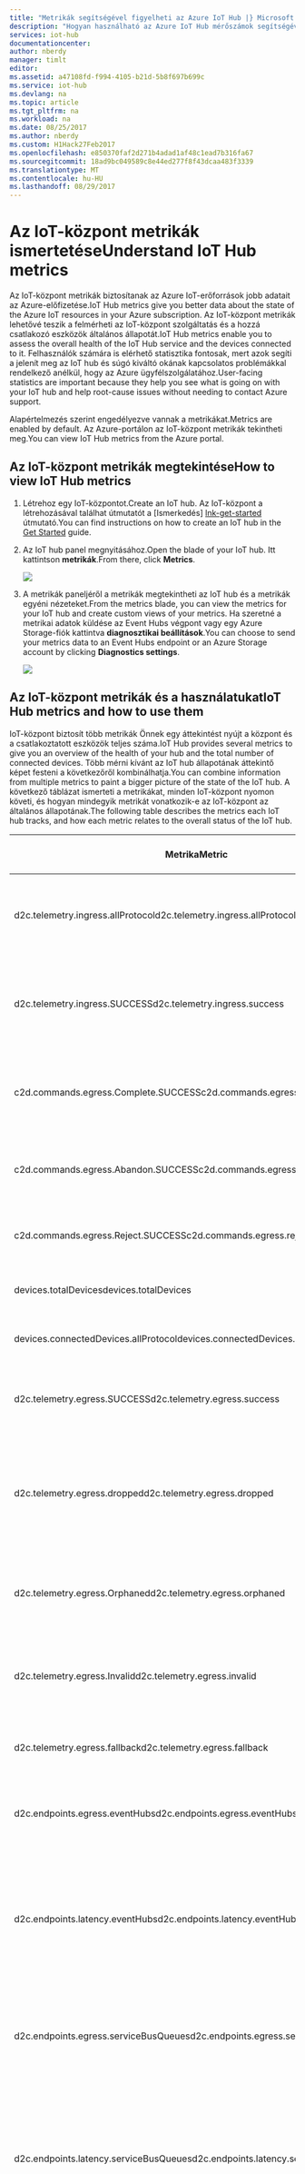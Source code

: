 ```yaml
---
title: "Metrikák segítségével figyelheti az Azure IoT Hub |} Microsoft Docs"
description: "Hogyan használható az Azure IoT Hub mérőszámok segítségével mérheti fel, és az IoT-központok általános állapotának figyelésére."
services: iot-hub
documentationcenter: 
author: nberdy
manager: timlt
editor: 
ms.assetid: a47108fd-f994-4105-b21d-5b8f697b699c
ms.service: iot-hub
ms.devlang: na
ms.topic: article
ms.tgt_pltfrm: na
ms.workload: na
ms.date: 08/25/2017
ms.author: nberdy
ms.custom: H1Hack27Feb2017
ms.openlocfilehash: e850370faf2d271b4adad1af48c1ead7b316fa67
ms.sourcegitcommit: 18ad9bc049589c8e44ed277f8f43dcaa483f3339
ms.translationtype: MT
ms.contentlocale: hu-HU
ms.lasthandoff: 08/29/2017
---
```

# <a name="understand-iot-hub-metrics"></a><span data-ttu-id="72f51-103">Az IoT-központ metrikák ismertetése</span><span class="sxs-lookup"><span data-stu-id="72f51-103">Understand IoT Hub metrics</span></span>
<span data-ttu-id="72f51-104">Az IoT-központ metrikák biztosítanak az Azure IoT-erőforrások jobb adatait az Azure-előfizetése.</span><span class="sxs-lookup"><span data-stu-id="72f51-104">IoT Hub metrics give you better data about the state of the Azure IoT resources in your Azure subscription.</span></span> <span data-ttu-id="72f51-105">Az IoT-központ metrikák lehetővé teszik a felmérheti az IoT-központ szolgáltatás és a hozzá csatlakozó eszközök általános állapotát.</span><span class="sxs-lookup"><span data-stu-id="72f51-105">IoT Hub metrics enable you to assess the overall health of the IoT Hub service and the devices connected to it.</span></span> <span data-ttu-id="72f51-106">Felhasználók számára is elérhető statisztika fontosak, mert azok segíti a jelenít meg az IoT hub és súgó kiváltó okának kapcsolatos problémákkal rendelkező anélkül, hogy az Azure ügyfélszolgálatához.</span><span class="sxs-lookup"><span data-stu-id="72f51-106">User-facing statistics are important because they help you see what is going on with your IoT hub and help root-cause issues without needing to contact Azure support.</span></span>

<span data-ttu-id="72f51-107">Alapértelmezés szerint engedélyezve vannak a metrikákat.</span><span class="sxs-lookup"><span data-stu-id="72f51-107">Metrics are enabled by default.</span></span> <span data-ttu-id="72f51-108">Az Azure-portálon az IoT-központ metrikák tekintheti meg.</span><span class="sxs-lookup"><span data-stu-id="72f51-108">You can view IoT Hub metrics from the Azure portal.</span></span>

## <a name="how-to-view-iot-hub-metrics"></a><span data-ttu-id="72f51-109">Az IoT-központ metrikák megtekintése</span><span class="sxs-lookup"><span data-stu-id="72f51-109">How to view IoT Hub metrics</span></span>
1. <span data-ttu-id="72f51-110">Létrehoz egy IoT-központot.</span><span class="sxs-lookup"><span data-stu-id="72f51-110">Create an IoT hub.</span></span> <span data-ttu-id="72f51-111">Az IoT-központ a létrehozásával találhat útmutatót a [Ismerkedés] [ lnk-get-started] útmutató.</span><span class="sxs-lookup"><span data-stu-id="72f51-111">You can find instructions on how to create an IoT hub in the [Get Started][lnk-get-started] guide.</span></span>
2. <span data-ttu-id="72f51-112">Az IoT hub panel megnyitásához.</span><span class="sxs-lookup"><span data-stu-id="72f51-112">Open the blade of your IoT hub.</span></span> <span data-ttu-id="72f51-113">Itt kattintson **metrikák**.</span><span class="sxs-lookup"><span data-stu-id="72f51-113">From there, click **Metrics**.</span></span>
   
    ![][1]
3. <span data-ttu-id="72f51-114">A metrikák paneljéről a metrikák megtekintheti az IoT hub és a metrikák egyéni nézeteket.</span><span class="sxs-lookup"><span data-stu-id="72f51-114">From the metrics blade, you can view the metrics for your IoT hub and create custom views of your metrics.</span></span> <span data-ttu-id="72f51-115">Ha szeretné a metrikai adatok küldése az Event Hubs végpont vagy egy Azure Storage-fiók kattintva **diagnosztikai beállítások**.</span><span class="sxs-lookup"><span data-stu-id="72f51-115">You can choose to send your metrics data to an Event Hubs endpoint or an Azure Storage account by clicking **Diagnostics settings**.</span></span>
   
    ![][2]

## <a name="iot-hub-metrics-and-how-to-use-them"></a><span data-ttu-id="72f51-116">Az IoT-központ metrikák és a használatukat</span><span class="sxs-lookup"><span data-stu-id="72f51-116">IoT Hub metrics and how to use them</span></span>
<span data-ttu-id="72f51-117">IoT-központ biztosít több metrikák Önnek egy áttekintést nyújt a központ és a csatlakoztatott eszközök teljes száma.</span><span class="sxs-lookup"><span data-stu-id="72f51-117">IoT Hub provides several metrics to give you an overview of the health of your hub and the total number of connected devices.</span></span> <span data-ttu-id="72f51-118">Több mérni kívánt az IoT hub állapotának áttekintő képet festeni a következőről kombinálhatja.</span><span class="sxs-lookup"><span data-stu-id="72f51-118">You can combine information from multiple metrics to paint a bigger picture of the state of the IoT hub.</span></span> <span data-ttu-id="72f51-119">A következő táblázat ismerteti a metrikákat, minden IoT-központ nyomon követi, és hogyan mindegyik metrikát vonatkozik-e az IoT-központ az általános állapotának.</span><span class="sxs-lookup"><span data-stu-id="72f51-119">The following table describes the metrics each IoT hub tracks, and how each metric relates to the overall status of the IoT hub.</span></span>

|<span data-ttu-id="72f51-120">Metrika</span><span class="sxs-lookup"><span data-stu-id="72f51-120">Metric</span></span>|<span data-ttu-id="72f51-121">Metrika megjelenített neve</span><span class="sxs-lookup"><span data-stu-id="72f51-121">Metric Display Name</span></span>|<span data-ttu-id="72f51-122">Unit (Egység)</span><span class="sxs-lookup"><span data-stu-id="72f51-122">Unit</span></span>|<span data-ttu-id="72f51-123">Aggregáció típusa</span><span class="sxs-lookup"><span data-stu-id="72f51-123">Aggregation Type</span></span>|<span data-ttu-id="72f51-124">Leírás</span><span class="sxs-lookup"><span data-stu-id="72f51-124">Description</span></span>|
|---|---|---|---|---|
|<span data-ttu-id="72f51-125">d2c.telemetry.ingress.allProtocol</span><span class="sxs-lookup"><span data-stu-id="72f51-125">d2c.telemetry.ingress.allProtocol</span></span>|<span data-ttu-id="72f51-126">Telemetria üzenet küldési kísérlet</span><span class="sxs-lookup"><span data-stu-id="72f51-126">Telemetry message send attempts</span></span>|<span data-ttu-id="72f51-127">Darabszám</span><span class="sxs-lookup"><span data-stu-id="72f51-127">Count</span></span>|<span data-ttu-id="72f51-128">Összes</span><span class="sxs-lookup"><span data-stu-id="72f51-128">Total</span></span>|<span data-ttu-id="72f51-129">Az IoT hub küldendő próbált eszköz-felhő telemetriai üzenetek száma</span><span class="sxs-lookup"><span data-stu-id="72f51-129">Number of device-to-cloud telemetry messages attempted to be sent to your IoT hub</span></span>|
|<span data-ttu-id="72f51-130">d2c.telemetry.ingress.SUCCESS</span><span class="sxs-lookup"><span data-stu-id="72f51-130">d2c.telemetry.ingress.success</span></span>|<span data-ttu-id="72f51-131">Küldött telemetriai üzenetek</span><span class="sxs-lookup"><span data-stu-id="72f51-131">Telemetry messages sent</span></span>|<span data-ttu-id="72f51-132">Darabszám</span><span class="sxs-lookup"><span data-stu-id="72f51-132">Count</span></span>|<span data-ttu-id="72f51-133">Összes</span><span class="sxs-lookup"><span data-stu-id="72f51-133">Total</span></span>|<span data-ttu-id="72f51-134">Sikerült elküldeni az IoT hub eszköz-felhő telemetriai üzenetek száma</span><span class="sxs-lookup"><span data-stu-id="72f51-134">Number of device-to-cloud telemetry messages sent successfully to your IoT hub</span></span>|
|<span data-ttu-id="72f51-135">c2d.commands.egress.Complete.SUCCESS</span><span class="sxs-lookup"><span data-stu-id="72f51-135">c2d.commands.egress.complete.success</span></span>|<span data-ttu-id="72f51-136">A parancsok befejeződött</span><span class="sxs-lookup"><span data-stu-id="72f51-136">Commands completed</span></span>|<span data-ttu-id="72f51-137">Darabszám</span><span class="sxs-lookup"><span data-stu-id="72f51-137">Count</span></span>|<span data-ttu-id="72f51-138">Összes</span><span class="sxs-lookup"><span data-stu-id="72f51-138">Total</span></span>|<span data-ttu-id="72f51-139">Az eszköz által végrehajtott felhő eszközre parancsok száma</span><span class="sxs-lookup"><span data-stu-id="72f51-139">Number of cloud-to-device commands completed successfully by the device</span></span>|
|<span data-ttu-id="72f51-140">c2d.commands.egress.Abandon.SUCCESS</span><span class="sxs-lookup"><span data-stu-id="72f51-140">c2d.commands.egress.abandon.success</span></span>|<span data-ttu-id="72f51-141">Elhagyott parancsok</span><span class="sxs-lookup"><span data-stu-id="72f51-141">Commands abandoned</span></span>|<span data-ttu-id="72f51-142">Darabszám</span><span class="sxs-lookup"><span data-stu-id="72f51-142">Count</span></span>|<span data-ttu-id="72f51-143">Összes</span><span class="sxs-lookup"><span data-stu-id="72f51-143">Total</span></span>|<span data-ttu-id="72f51-144">Az eszköz által félbe hagyott felhő eszközre parancsok száma</span><span class="sxs-lookup"><span data-stu-id="72f51-144">Number of cloud-to-device commands abandoned by the device</span></span>|
|<span data-ttu-id="72f51-145">c2d.commands.egress.Reject.SUCCESS</span><span class="sxs-lookup"><span data-stu-id="72f51-145">c2d.commands.egress.reject.success</span></span>|<span data-ttu-id="72f51-146">Elutasított parancsok</span><span class="sxs-lookup"><span data-stu-id="72f51-146">Commands rejected</span></span>|<span data-ttu-id="72f51-147">Darabszám</span><span class="sxs-lookup"><span data-stu-id="72f51-147">Count</span></span>|<span data-ttu-id="72f51-148">Összes</span><span class="sxs-lookup"><span data-stu-id="72f51-148">Total</span></span>|<span data-ttu-id="72f51-149">Az eszköz által elutasított felhő eszközre parancsok száma</span><span class="sxs-lookup"><span data-stu-id="72f51-149">Number of cloud-to-device commands rejected by the device</span></span>|
|<span data-ttu-id="72f51-150">devices.totalDevices</span><span class="sxs-lookup"><span data-stu-id="72f51-150">devices.totalDevices</span></span>|<span data-ttu-id="72f51-151">Eszközök teljes száma</span><span class="sxs-lookup"><span data-stu-id="72f51-151">Total devices</span></span>|<span data-ttu-id="72f51-152">Darabszám</span><span class="sxs-lookup"><span data-stu-id="72f51-152">Count</span></span>|<span data-ttu-id="72f51-153">Összes</span><span class="sxs-lookup"><span data-stu-id="72f51-153">Total</span></span>|<span data-ttu-id="72f51-154">Az IoT hub regisztrált eszközök száma</span><span class="sxs-lookup"><span data-stu-id="72f51-154">Number of devices registered to your IoT hub</span></span>|
|<span data-ttu-id="72f51-155">devices.connectedDevices.allProtocol</span><span class="sxs-lookup"><span data-stu-id="72f51-155">devices.connectedDevices.allProtocol</span></span>|<span data-ttu-id="72f51-156">Csatlakoztatott eszközök</span><span class="sxs-lookup"><span data-stu-id="72f51-156">Connected devices</span></span>|<span data-ttu-id="72f51-157">Darabszám</span><span class="sxs-lookup"><span data-stu-id="72f51-157">Count</span></span>|<span data-ttu-id="72f51-158">Összes</span><span class="sxs-lookup"><span data-stu-id="72f51-158">Total</span></span>|<span data-ttu-id="72f51-159">Az IoT hub csatlakoztatott eszközök száma</span><span class="sxs-lookup"><span data-stu-id="72f51-159">Number of devices connected to your IoT hub</span></span>|
|<span data-ttu-id="72f51-160">d2c.telemetry.egress.SUCCESS</span><span class="sxs-lookup"><span data-stu-id="72f51-160">d2c.telemetry.egress.success</span></span>|<span data-ttu-id="72f51-161">Telemetria kézbesített üzenetek</span><span class="sxs-lookup"><span data-stu-id="72f51-161">Telemetry messages delivered</span></span>|<span data-ttu-id="72f51-162">Darabszám</span><span class="sxs-lookup"><span data-stu-id="72f51-162">Count</span></span>|<span data-ttu-id="72f51-163">Összes</span><span class="sxs-lookup"><span data-stu-id="72f51-163">Total</span></span>|<span data-ttu-id="72f51-164">Ennyiszer üzenetek írása sikeres volt végpontok (összesen)</span><span class="sxs-lookup"><span data-stu-id="72f51-164">Number of times messages were successfully written to endpoints (total)</span></span>|
|<span data-ttu-id="72f51-165">d2c.telemetry.egress.dropped</span><span class="sxs-lookup"><span data-stu-id="72f51-165">d2c.telemetry.egress.dropped</span></span>|<span data-ttu-id="72f51-166">Az eldobott üzenetek</span><span class="sxs-lookup"><span data-stu-id="72f51-166">Dropped messages</span></span>|<span data-ttu-id="72f51-167">Darabszám</span><span class="sxs-lookup"><span data-stu-id="72f51-167">Count</span></span>|<span data-ttu-id="72f51-168">Összes</span><span class="sxs-lookup"><span data-stu-id="72f51-168">Total</span></span>|<span data-ttu-id="72f51-169">Az üzenetek száma dobva, mert nem felelt meg egyetlen útvonalak és a tartalék útvonal le lett tiltva.</span><span class="sxs-lookup"><span data-stu-id="72f51-169">Number of messages dropped because they did not match any routes and the fallback route was disabled</span></span>|
|<span data-ttu-id="72f51-170">d2c.telemetry.egress.Orphaned</span><span class="sxs-lookup"><span data-stu-id="72f51-170">d2c.telemetry.egress.orphaned</span></span>|<span data-ttu-id="72f51-171">Árva üzenetek</span><span class="sxs-lookup"><span data-stu-id="72f51-171">Orphaned messages</span></span>|<span data-ttu-id="72f51-172">Darabszám</span><span class="sxs-lookup"><span data-stu-id="72f51-172">Count</span></span>|<span data-ttu-id="72f51-173">Összes</span><span class="sxs-lookup"><span data-stu-id="72f51-173">Total</span></span>|<span data-ttu-id="72f51-174">A nem megfelelő bármely útvonalakat, beleértve a tartalék útvonal üzenetek száma</span><span class="sxs-lookup"><span data-stu-id="72f51-174">The count of messages not matching any routes including the fallback route</span></span>|
|<span data-ttu-id="72f51-175">d2c.telemetry.egress.Invalid</span><span class="sxs-lookup"><span data-stu-id="72f51-175">d2c.telemetry.egress.invalid</span></span>|<span data-ttu-id="72f51-176">Érvénytelen üzenet</span><span class="sxs-lookup"><span data-stu-id="72f51-176">Invalid messages</span></span>|<span data-ttu-id="72f51-177">Darabszám</span><span class="sxs-lookup"><span data-stu-id="72f51-177">Count</span></span>|<span data-ttu-id="72f51-178">Összes</span><span class="sxs-lookup"><span data-stu-id="72f51-178">Total</span></span>|<span data-ttu-id="72f51-179">A végpont alkalmazással való inkompatibilitás miatt nem kézbesített üzenetek száma</span><span class="sxs-lookup"><span data-stu-id="72f51-179">The count of messages not delivered due to incompatibility with the endpoint</span></span>|
|<span data-ttu-id="72f51-180">d2c.telemetry.egress.fallback</span><span class="sxs-lookup"><span data-stu-id="72f51-180">d2c.telemetry.egress.fallback</span></span>|<span data-ttu-id="72f51-181">Tartalék feltételnek megfelelő üzenetek</span><span class="sxs-lookup"><span data-stu-id="72f51-181">Messages matching fallback condition</span></span>|<span data-ttu-id="72f51-182">Darabszám</span><span class="sxs-lookup"><span data-stu-id="72f51-182">Count</span></span>|<span data-ttu-id="72f51-183">Összes</span><span class="sxs-lookup"><span data-stu-id="72f51-183">Total</span></span>|<span data-ttu-id="72f51-184">A tartalék végpont üzenetek száma</span><span class="sxs-lookup"><span data-stu-id="72f51-184">Number of messages written to the fallback endpoint</span></span>|
|<span data-ttu-id="72f51-185">d2c.endpoints.egress.eventHubs</span><span class="sxs-lookup"><span data-stu-id="72f51-185">d2c.endpoints.egress.eventHubs</span></span>|<span data-ttu-id="72f51-186">Az Event Hubs végpontok kézbesített üzenetek</span><span class="sxs-lookup"><span data-stu-id="72f51-186">Messages delivered to Event Hub endpoints</span></span>|<span data-ttu-id="72f51-187">Darabszám</span><span class="sxs-lookup"><span data-stu-id="72f51-187">Count</span></span>|<span data-ttu-id="72f51-188">Összes</span><span class="sxs-lookup"><span data-stu-id="72f51-188">Total</span></span>|<span data-ttu-id="72f51-189">Üzenetek írása sikeres volt az Event Hubs végpontok száma</span><span class="sxs-lookup"><span data-stu-id="72f51-189">Number of times messages were successfully written to Event Hub endpoints</span></span>|
|<span data-ttu-id="72f51-190">d2c.endpoints.latency.eventHubs</span><span class="sxs-lookup"><span data-stu-id="72f51-190">d2c.endpoints.latency.eventHubs</span></span>|<span data-ttu-id="72f51-191">Az Event Hubs végpontok üzenet késés</span><span class="sxs-lookup"><span data-stu-id="72f51-191">Message latency for Event Hub endpoints</span></span>|<span data-ttu-id="72f51-192">ideje ezredmásodpercben</span><span class="sxs-lookup"><span data-stu-id="72f51-192">Milliseconds</span></span>|<span data-ttu-id="72f51-193">Átlagos</span><span class="sxs-lookup"><span data-stu-id="72f51-193">Average</span></span>|<span data-ttu-id="72f51-194">Átlagosan ilyen késéssel jár az IoT hubhoz üzenet érkező és az üzenet érkező között az Eseményközpont végpont, ezredmásodpercben</span><span class="sxs-lookup"><span data-stu-id="72f51-194">The average latency between message ingress to the IoT hub and message ingress into an Event Hub endpoint, in milliseconds</span></span>|
|<span data-ttu-id="72f51-195">d2c.endpoints.egress.serviceBusQueues</span><span class="sxs-lookup"><span data-stu-id="72f51-195">d2c.endpoints.egress.serviceBusQueues</span></span>|<span data-ttu-id="72f51-196">Service Bus-üzenetsorba végpontok kézbesített üzenetek</span><span class="sxs-lookup"><span data-stu-id="72f51-196">Messages delivered to Service Bus Queue endpoints</span></span>|<span data-ttu-id="72f51-197">Darabszám</span><span class="sxs-lookup"><span data-stu-id="72f51-197">Count</span></span>|<span data-ttu-id="72f51-198">Összes</span><span class="sxs-lookup"><span data-stu-id="72f51-198">Total</span></span>|<span data-ttu-id="72f51-199">Üzenetek írása sikeres volt Service Bus-üzenetsorba végpontok száma</span><span class="sxs-lookup"><span data-stu-id="72f51-199">Number of times messages were successfully written to Service Bus Queue endpoints</span></span>|
|<span data-ttu-id="72f51-200">d2c.endpoints.latency.serviceBusQueues</span><span class="sxs-lookup"><span data-stu-id="72f51-200">d2c.endpoints.latency.serviceBusQueues</span></span>|<span data-ttu-id="72f51-201">A Service Bus-üzenetsorba végpontokhoz üzenet késés</span><span class="sxs-lookup"><span data-stu-id="72f51-201">Message latency for Service Bus Queue endpoints</span></span>|<span data-ttu-id="72f51-202">ideje ezredmásodpercben</span><span class="sxs-lookup"><span data-stu-id="72f51-202">Milliseconds</span></span>|<span data-ttu-id="72f51-203">Átlagos</span><span class="sxs-lookup"><span data-stu-id="72f51-203">Average</span></span>|<span data-ttu-id="72f51-204">Átlagosan ilyen késéssel jár az IoT hubhoz üzenet érkező és az üzenet érkező között a Service Bus-üzenetsorba végpont, ezredmásodpercben</span><span class="sxs-lookup"><span data-stu-id="72f51-204">The average latency between message ingress to the IoT hub and message ingress into a Service Bus Queue endpoint, in milliseconds</span></span>|
|<span data-ttu-id="72f51-205">d2c.endpoints.egress.serviceBusTopics</span><span class="sxs-lookup"><span data-stu-id="72f51-205">d2c.endpoints.egress.serviceBusTopics</span></span>|<span data-ttu-id="72f51-206">Service Bus-témakörbe végpontok kézbesített üzenetek</span><span class="sxs-lookup"><span data-stu-id="72f51-206">Messages delivered to Service Bus Topic endpoints</span></span>|<span data-ttu-id="72f51-207">Darabszám</span><span class="sxs-lookup"><span data-stu-id="72f51-207">Count</span></span>|<span data-ttu-id="72f51-208">Összes</span><span class="sxs-lookup"><span data-stu-id="72f51-208">Total</span></span>|<span data-ttu-id="72f51-209">Üzenetek írása sikeres volt Service Bus-témakörbe végpontok száma</span><span class="sxs-lookup"><span data-stu-id="72f51-209">Number of times messages were successfully written to Service Bus Topic endpoints</span></span>|
|<span data-ttu-id="72f51-210">d2c.endpoints.latency.serviceBusTopics</span><span class="sxs-lookup"><span data-stu-id="72f51-210">d2c.endpoints.latency.serviceBusTopics</span></span>|<span data-ttu-id="72f51-211">A Service Bus-témakörbe végpontokhoz üzenet késés</span><span class="sxs-lookup"><span data-stu-id="72f51-211">Message latency for Service Bus Topic endpoints</span></span>|<span data-ttu-id="72f51-212">ideje ezredmásodpercben</span><span class="sxs-lookup"><span data-stu-id="72f51-212">Milliseconds</span></span>|<span data-ttu-id="72f51-213">Átlagos</span><span class="sxs-lookup"><span data-stu-id="72f51-213">Average</span></span>|<span data-ttu-id="72f51-214">Átlagosan ilyen késéssel jár az IoT hubhoz üzenet érkező és az üzenet érkező között a Service Bus-témakörbe végpont, ezredmásodpercben</span><span class="sxs-lookup"><span data-stu-id="72f51-214">The average latency between message ingress to the IoT hub and message ingress into a Service Bus Topic endpoint, in milliseconds</span></span>|
|<span data-ttu-id="72f51-215">d2c.endpoints.egress.builtIn.events</span><span class="sxs-lookup"><span data-stu-id="72f51-215">d2c.endpoints.egress.builtIn.events</span></span>|<span data-ttu-id="72f51-216">A beépített végpont (üzenet/események) kézbesített üzenetek</span><span class="sxs-lookup"><span data-stu-id="72f51-216">Messages delivered to the built-in endpoint (messages/events)</span></span>|<span data-ttu-id="72f51-217">Darabszám</span><span class="sxs-lookup"><span data-stu-id="72f51-217">Count</span></span>|<span data-ttu-id="72f51-218">Összes</span><span class="sxs-lookup"><span data-stu-id="72f51-218">Total</span></span>|<span data-ttu-id="72f51-219">Ennyiszer üzenetek írása sikeres volt a beépített végpont (üzenet/esemény)</span><span class="sxs-lookup"><span data-stu-id="72f51-219">Number of times messages were successfully written to the built-in endpoint (messages/events)</span></span>|
|<span data-ttu-id="72f51-220">d2c.endpoints.latency.builtIn.events</span><span class="sxs-lookup"><span data-stu-id="72f51-220">d2c.endpoints.latency.builtIn.events</span></span>|<span data-ttu-id="72f51-221">Üzenet várakozási ideje a beépített végpont (üzenet/esemény)</span><span class="sxs-lookup"><span data-stu-id="72f51-221">Message latency for the built-in endpoint (messages/events)</span></span>|<span data-ttu-id="72f51-222">ideje ezredmásodpercben</span><span class="sxs-lookup"><span data-stu-id="72f51-222">Milliseconds</span></span>|<span data-ttu-id="72f51-223">Átlagos</span><span class="sxs-lookup"><span data-stu-id="72f51-223">Average</span></span>|<span data-ttu-id="72f51-224">Átlagosan ilyen késéssel jár az IoT hubhoz üzenet érkező és az üzenet érkező között történő (üzenet/esemény), beépített végpont ezredmásodpercben</span><span class="sxs-lookup"><span data-stu-id="72f51-224">The average latency between message ingress to the IoT hub and message ingress into the built-in endpoint (messages/events), in milliseconds</span></span> |
|<span data-ttu-id="72f51-225">d2c.Twin.Read.SUCCESS</span><span class="sxs-lookup"><span data-stu-id="72f51-225">d2c.twin.read.success</span></span>|<span data-ttu-id="72f51-226">Sikeres iker olvassa be az eszközökön</span><span class="sxs-lookup"><span data-stu-id="72f51-226">Successful twin reads from devices</span></span>|<span data-ttu-id="72f51-227">Darabszám</span><span class="sxs-lookup"><span data-stu-id="72f51-227">Count</span></span>|<span data-ttu-id="72f51-228">Összes</span><span class="sxs-lookup"><span data-stu-id="72f51-228">Total</span></span>|<span data-ttu-id="72f51-229">Az összes sikeres a két eszköz által kezdeményezett olvasások száma.</span><span class="sxs-lookup"><span data-stu-id="72f51-229">The count of all successful device-initiated twin reads.</span></span>|
|<span data-ttu-id="72f51-230">d2c.Twin.Read.failure</span><span class="sxs-lookup"><span data-stu-id="72f51-230">d2c.twin.read.failure</span></span>|<span data-ttu-id="72f51-231">Nem sikerült a kettős olvasások eszközökről</span><span class="sxs-lookup"><span data-stu-id="72f51-231">Failed twin reads from devices</span></span>|<span data-ttu-id="72f51-232">Darabszám</span><span class="sxs-lookup"><span data-stu-id="72f51-232">Count</span></span>|<span data-ttu-id="72f51-233">Összes</span><span class="sxs-lookup"><span data-stu-id="72f51-233">Total</span></span>|<span data-ttu-id="72f51-234">Teljes számát a két eszköz által kezdeményezett olvasás sikertelen volt.</span><span class="sxs-lookup"><span data-stu-id="72f51-234">The count of all failed device-initiated twin reads.</span></span>|
|<span data-ttu-id="72f51-235">d2c.Twin.Read.size</span><span class="sxs-lookup"><span data-stu-id="72f51-235">d2c.twin.read.size</span></span>|<span data-ttu-id="72f51-236">A két válasz mérete olvassa be az eszközökön</span><span class="sxs-lookup"><span data-stu-id="72f51-236">Response size of twin reads from devices</span></span>|<span data-ttu-id="72f51-237">Bájtok</span><span class="sxs-lookup"><span data-stu-id="72f51-237">Bytes</span></span>|<span data-ttu-id="72f51-238">Átlagos</span><span class="sxs-lookup"><span data-stu-id="72f51-238">Average</span></span>|<span data-ttu-id="72f51-239">Az eszköz által kezdeményezett átlagos, minimális és maximális az összes sikeres iker olvasási műveletek.</span><span class="sxs-lookup"><span data-stu-id="72f51-239">The average, min, and max of all successful device-initiated twin reads.</span></span>|
|<span data-ttu-id="72f51-240">d2c.Twin.Update.SUCCESS</span><span class="sxs-lookup"><span data-stu-id="72f51-240">d2c.twin.update.success</span></span>|<span data-ttu-id="72f51-241">Sikeres iker frissítések eszközökről</span><span class="sxs-lookup"><span data-stu-id="72f51-241">Successful twin updates from devices</span></span>|<span data-ttu-id="72f51-242">Darabszám</span><span class="sxs-lookup"><span data-stu-id="72f51-242">Count</span></span>|<span data-ttu-id="72f51-243">Összes</span><span class="sxs-lookup"><span data-stu-id="72f51-243">Total</span></span>|<span data-ttu-id="72f51-244">A két eszköz által kezdeményezett összes sikeres frissítések száma.</span><span class="sxs-lookup"><span data-stu-id="72f51-244">The count of all successful device-initiated twin updates.</span></span>|
|<span data-ttu-id="72f51-245">d2c.Twin.Update.failure</span><span class="sxs-lookup"><span data-stu-id="72f51-245">d2c.twin.update.failure</span></span>|<span data-ttu-id="72f51-246">Nem sikerült a két frissítések eszközökről</span><span class="sxs-lookup"><span data-stu-id="72f51-246">Failed twin updates from devices</span></span>|<span data-ttu-id="72f51-247">Darabszám</span><span class="sxs-lookup"><span data-stu-id="72f51-247">Count</span></span>|<span data-ttu-id="72f51-248">Összes</span><span class="sxs-lookup"><span data-stu-id="72f51-248">Total</span></span>|<span data-ttu-id="72f51-249">A teljes számát a két eszköz által kezdeményezett frissítések nem sikerült.</span><span class="sxs-lookup"><span data-stu-id="72f51-249">The count of all failed device-initiated twin updates.</span></span>|
|<span data-ttu-id="72f51-250">d2c.Twin.Update.size</span><span class="sxs-lookup"><span data-stu-id="72f51-250">d2c.twin.update.size</span></span>|<span data-ttu-id="72f51-251">A két frissítések eszközökről mérete</span><span class="sxs-lookup"><span data-stu-id="72f51-251">Size of twin updates from devices</span></span>|<span data-ttu-id="72f51-252">Bájtok</span><span class="sxs-lookup"><span data-stu-id="72f51-252">Bytes</span></span>|<span data-ttu-id="72f51-253">Átlagos</span><span class="sxs-lookup"><span data-stu-id="72f51-253">Average</span></span>|<span data-ttu-id="72f51-254">Az eszköz által kezdeményezett átlagos, minimális és maximális méretét az összes sikeres iker frissítések.</span><span class="sxs-lookup"><span data-stu-id="72f51-254">The average, min, and max size of all successful device-initiated twin updates.</span></span>|
|<span data-ttu-id="72f51-255">c2d.methods.SUCCESS</span><span class="sxs-lookup"><span data-stu-id="72f51-255">c2d.methods.success</span></span>|<span data-ttu-id="72f51-256">Sikeres közvetlen módszer meghívásához</span><span class="sxs-lookup"><span data-stu-id="72f51-256">Successful direct method invocations</span></span>|<span data-ttu-id="72f51-257">Darabszám</span><span class="sxs-lookup"><span data-stu-id="72f51-257">Count</span></span>|<span data-ttu-id="72f51-258">Összes</span><span class="sxs-lookup"><span data-stu-id="72f51-258">Total</span></span>|<span data-ttu-id="72f51-259">Az összes sikeres közvetlen módszer hívások száma.</span><span class="sxs-lookup"><span data-stu-id="72f51-259">The count of all successful direct method calls.</span></span>|
|<span data-ttu-id="72f51-260">c2d.methods.failure</span><span class="sxs-lookup"><span data-stu-id="72f51-260">c2d.methods.failure</span></span>|<span data-ttu-id="72f51-261">Nem sikerült a közvetlen módszer meghívásához</span><span class="sxs-lookup"><span data-stu-id="72f51-261">Failed direct method invocations</span></span>|<span data-ttu-id="72f51-262">Darabszám</span><span class="sxs-lookup"><span data-stu-id="72f51-262">Count</span></span>|<span data-ttu-id="72f51-263">Összes</span><span class="sxs-lookup"><span data-stu-id="72f51-263">Total</span></span>|<span data-ttu-id="72f51-264">A teljes számát a közvetlen metódushívások nem sikerült.</span><span class="sxs-lookup"><span data-stu-id="72f51-264">The count of all failed direct method calls.</span></span>|
|<span data-ttu-id="72f51-265">c2d.methods.requestSize</span><span class="sxs-lookup"><span data-stu-id="72f51-265">c2d.methods.requestSize</span></span>|<span data-ttu-id="72f51-266">A közvetlen módszer meghívásához kérelem mérete</span><span class="sxs-lookup"><span data-stu-id="72f51-266">Request size of direct method invocations</span></span>|<span data-ttu-id="72f51-267">Bájtok</span><span class="sxs-lookup"><span data-stu-id="72f51-267">Bytes</span></span>|<span data-ttu-id="72f51-268">Átlagos</span><span class="sxs-lookup"><span data-stu-id="72f51-268">Average</span></span>|<span data-ttu-id="72f51-269">Az átlagos, a minimális és a közvetlen módszer minden sikeres kérelmek maximális.</span><span class="sxs-lookup"><span data-stu-id="72f51-269">The average, min, and max of all successful direct method requests.</span></span>|
|<span data-ttu-id="72f51-270">c2d.methods.responseSize</span><span class="sxs-lookup"><span data-stu-id="72f51-270">c2d.methods.responseSize</span></span>|<span data-ttu-id="72f51-271">Válasz mérete közvetlen módszer meghívásához</span><span class="sxs-lookup"><span data-stu-id="72f51-271">Response size of direct method invocations</span></span>|<span data-ttu-id="72f51-272">Bájtok</span><span class="sxs-lookup"><span data-stu-id="72f51-272">Bytes</span></span>|<span data-ttu-id="72f51-273">Átlagos</span><span class="sxs-lookup"><span data-stu-id="72f51-273">Average</span></span>|<span data-ttu-id="72f51-274">Az átlagos, a minimális és a maximális minden sikeres közvetlen módszer válaszok.</span><span class="sxs-lookup"><span data-stu-id="72f51-274">The average, min, and max of all successful direct method responses.</span></span>|
|<span data-ttu-id="72f51-275">c2d.Twin.Read.SUCCESS</span><span class="sxs-lookup"><span data-stu-id="72f51-275">c2d.twin.read.success</span></span>|<span data-ttu-id="72f51-276">Sikeres iker háttérből olvassa be</span><span class="sxs-lookup"><span data-stu-id="72f51-276">Successful twin reads from back end</span></span>|<span data-ttu-id="72f51-277">Darabszám</span><span class="sxs-lookup"><span data-stu-id="72f51-277">Count</span></span>|<span data-ttu-id="72f51-278">Összes</span><span class="sxs-lookup"><span data-stu-id="72f51-278">Total</span></span>|<span data-ttu-id="72f51-279">Az összes sikeres back-end által kezdeményezett iker olvasási műveletek számát.</span><span class="sxs-lookup"><span data-stu-id="72f51-279">The count of all successful back-end-initiated twin reads.</span></span>|
|<span data-ttu-id="72f51-280">c2d.Twin.Read.failure</span><span class="sxs-lookup"><span data-stu-id="72f51-280">c2d.twin.read.failure</span></span>|<span data-ttu-id="72f51-281">Sikertelen a két háttérből olvassa be</span><span class="sxs-lookup"><span data-stu-id="72f51-281">Failed twin reads from back end</span></span>|<span data-ttu-id="72f51-282">Darabszám</span><span class="sxs-lookup"><span data-stu-id="72f51-282">Count</span></span>|<span data-ttu-id="72f51-283">Összes</span><span class="sxs-lookup"><span data-stu-id="72f51-283">Total</span></span>|<span data-ttu-id="72f51-284">Teljes számát a két back-end által kezdeményezett olvasások nem sikerült.</span><span class="sxs-lookup"><span data-stu-id="72f51-284">The count of all failed back-end-initiated twin reads.</span></span>|
|<span data-ttu-id="72f51-285">c2d.Twin.Read.size</span><span class="sxs-lookup"><span data-stu-id="72f51-285">c2d.twin.read.size</span></span>|<span data-ttu-id="72f51-286">A válasz méretének iker olvasások háttérből</span><span class="sxs-lookup"><span data-stu-id="72f51-286">Response size of twin reads from back end</span></span>|<span data-ttu-id="72f51-287">Bájtok</span><span class="sxs-lookup"><span data-stu-id="72f51-287">Bytes</span></span>|<span data-ttu-id="72f51-288">Átlagos</span><span class="sxs-lookup"><span data-stu-id="72f51-288">Average</span></span>|<span data-ttu-id="72f51-289">Az átlagos, minimális és maximális az összes sikeres back-end által kezdeményezett iker olvasási műveletek.</span><span class="sxs-lookup"><span data-stu-id="72f51-289">The average, min, and max of all successful back-end-initiated twin reads.</span></span>|
|<span data-ttu-id="72f51-290">c2d.Twin.Update.SUCCESS</span><span class="sxs-lookup"><span data-stu-id="72f51-290">c2d.twin.update.success</span></span>|<span data-ttu-id="72f51-291">Sikeres iker frissítések háttérből</span><span class="sxs-lookup"><span data-stu-id="72f51-291">Successful twin updates from back end</span></span>|<span data-ttu-id="72f51-292">Darabszám</span><span class="sxs-lookup"><span data-stu-id="72f51-292">Count</span></span>|<span data-ttu-id="72f51-293">Összes</span><span class="sxs-lookup"><span data-stu-id="72f51-293">Total</span></span>|<span data-ttu-id="72f51-294">Az összes sikeres back-end által kezdeményezett iker frissítések száma.</span><span class="sxs-lookup"><span data-stu-id="72f51-294">The count of all successful back-end-initiated twin updates.</span></span>|
|<span data-ttu-id="72f51-295">c2d.Twin.Update.failure</span><span class="sxs-lookup"><span data-stu-id="72f51-295">c2d.twin.update.failure</span></span>|<span data-ttu-id="72f51-296">Sikertelen a két frissítések háttérből</span><span class="sxs-lookup"><span data-stu-id="72f51-296">Failed twin updates from back end</span></span>|<span data-ttu-id="72f51-297">Darabszám</span><span class="sxs-lookup"><span data-stu-id="72f51-297">Count</span></span>|<span data-ttu-id="72f51-298">Összes</span><span class="sxs-lookup"><span data-stu-id="72f51-298">Total</span></span>|<span data-ttu-id="72f51-299">Teljes számát a két back-end által kezdeményezett frissítések nem sikerült.</span><span class="sxs-lookup"><span data-stu-id="72f51-299">The count of all failed back-end-initiated twin updates.</span></span>|
|<span data-ttu-id="72f51-300">c2d.Twin.Update.size</span><span class="sxs-lookup"><span data-stu-id="72f51-300">c2d.twin.update.size</span></span>|<span data-ttu-id="72f51-301">A két frissítések háttérből mérete</span><span class="sxs-lookup"><span data-stu-id="72f51-301">Size of twin updates from back end</span></span>|<span data-ttu-id="72f51-302">Bájtok</span><span class="sxs-lookup"><span data-stu-id="72f51-302">Bytes</span></span>|<span data-ttu-id="72f51-303">Átlagos</span><span class="sxs-lookup"><span data-stu-id="72f51-303">Average</span></span>|<span data-ttu-id="72f51-304">Az átlagos, minimális és maximális méretét az összes sikeres back-end által kezdeményezett iker frissítések.</span><span class="sxs-lookup"><span data-stu-id="72f51-304">The average, min, and max size of all successful back-end-initiated twin updates.</span></span>|
|<span data-ttu-id="72f51-305">twinQueries.success</span><span class="sxs-lookup"><span data-stu-id="72f51-305">twinQueries.success</span></span>|<span data-ttu-id="72f51-306">Sikeres iker lekérdezések</span><span class="sxs-lookup"><span data-stu-id="72f51-306">Successful twin queries</span></span>|<span data-ttu-id="72f51-307">Darabszám</span><span class="sxs-lookup"><span data-stu-id="72f51-307">Count</span></span>|<span data-ttu-id="72f51-308">Összes</span><span class="sxs-lookup"><span data-stu-id="72f51-308">Total</span></span>|<span data-ttu-id="72f51-309">Minden sikeres iker lekérdezések száma.</span><span class="sxs-lookup"><span data-stu-id="72f51-309">The count of all successful twin queries.</span></span>|
|<span data-ttu-id="72f51-310">twinQueries.failure</span><span class="sxs-lookup"><span data-stu-id="72f51-310">twinQueries.failure</span></span>|<span data-ttu-id="72f51-311">Sikertelen a két lekérdezések</span><span class="sxs-lookup"><span data-stu-id="72f51-311">Failed twin queries</span></span>|<span data-ttu-id="72f51-312">Darabszám</span><span class="sxs-lookup"><span data-stu-id="72f51-312">Count</span></span>|<span data-ttu-id="72f51-313">Összes</span><span class="sxs-lookup"><span data-stu-id="72f51-313">Total</span></span>|<span data-ttu-id="72f51-314">Összes sikertelen iker lekérdezések száma.</span><span class="sxs-lookup"><span data-stu-id="72f51-314">The count of all failed twin queries.</span></span>|
|<span data-ttu-id="72f51-315">twinQueries.resultSize</span><span class="sxs-lookup"><span data-stu-id="72f51-315">twinQueries.resultSize</span></span>|<span data-ttu-id="72f51-316">A két lekérdezések eredmény méretének</span><span class="sxs-lookup"><span data-stu-id="72f51-316">Twin queries result size</span></span>|<span data-ttu-id="72f51-317">Bájtok</span><span class="sxs-lookup"><span data-stu-id="72f51-317">Bytes</span></span>|<span data-ttu-id="72f51-318">Átlagos</span><span class="sxs-lookup"><span data-stu-id="72f51-318">Average</span></span>|<span data-ttu-id="72f51-319">Az átlagos, a minimális és a maximális az eredmény méretének minden sikeres iker lekérdezések.</span><span class="sxs-lookup"><span data-stu-id="72f51-319">The average, min, and max of the result size of all successful twin queries.</span></span>|
|<span data-ttu-id="72f51-320">jobs.createTwinUpdateJob.success</span><span class="sxs-lookup"><span data-stu-id="72f51-320">jobs.createTwinUpdateJob.success</span></span>|<span data-ttu-id="72f51-321">A sikeres és a két frissítési feladatok</span><span class="sxs-lookup"><span data-stu-id="72f51-321">Successful creations of twin update jobs</span></span>|<span data-ttu-id="72f51-322">Darabszám</span><span class="sxs-lookup"><span data-stu-id="72f51-322">Count</span></span>|<span data-ttu-id="72f51-323">Összes</span><span class="sxs-lookup"><span data-stu-id="72f51-323">Total</span></span>|<span data-ttu-id="72f51-324">Minden sikeres létrehozása két frissítési feladatok számát.</span><span class="sxs-lookup"><span data-stu-id="72f51-324">The count of all successful creation of twin update jobs.</span></span>|
|<span data-ttu-id="72f51-325">jobs.createTwinUpdateJob.failure</span><span class="sxs-lookup"><span data-stu-id="72f51-325">jobs.createTwinUpdateJob.failure</span></span>|<span data-ttu-id="72f51-326">Sikertelen és a két frissítési feladatok</span><span class="sxs-lookup"><span data-stu-id="72f51-326">Failed creations of twin update jobs</span></span>|<span data-ttu-id="72f51-327">Darabszám</span><span class="sxs-lookup"><span data-stu-id="72f51-327">Count</span></span>|<span data-ttu-id="72f51-328">Összes</span><span class="sxs-lookup"><span data-stu-id="72f51-328">Total</span></span>|<span data-ttu-id="72f51-329">A két frissítési feladatok során létrehozására tett sikertelen kísérlet száma.</span><span class="sxs-lookup"><span data-stu-id="72f51-329">The count of all failed creation of twin update jobs.</span></span>|
|<span data-ttu-id="72f51-330">jobs.createDirectMethodJob.success</span><span class="sxs-lookup"><span data-stu-id="72f51-330">jobs.createDirectMethodJob.success</span></span>|<span data-ttu-id="72f51-331">A metódus meghívása feladatok sikeres létrehozása</span><span class="sxs-lookup"><span data-stu-id="72f51-331">Successful creations of method invocation jobs</span></span>|<span data-ttu-id="72f51-332">Darabszám</span><span class="sxs-lookup"><span data-stu-id="72f51-332">Count</span></span>|<span data-ttu-id="72f51-333">Összes</span><span class="sxs-lookup"><span data-stu-id="72f51-333">Total</span></span>|<span data-ttu-id="72f51-334">Minden sikeres létrehozása közvetlen metódus meghívása feladatok száma.</span><span class="sxs-lookup"><span data-stu-id="72f51-334">The count of all successful creation of direct method invocation jobs.</span></span>|
|<span data-ttu-id="72f51-335">jobs.createDirectMethodJob.failure</span><span class="sxs-lookup"><span data-stu-id="72f51-335">jobs.createDirectMethodJob.failure</span></span>|<span data-ttu-id="72f51-336">A metódus meghívása feladatok sikertelen számát</span><span class="sxs-lookup"><span data-stu-id="72f51-336">Failed creations of method invocation jobs</span></span>|<span data-ttu-id="72f51-337">Darabszám</span><span class="sxs-lookup"><span data-stu-id="72f51-337">Count</span></span>|<span data-ttu-id="72f51-338">Összes</span><span class="sxs-lookup"><span data-stu-id="72f51-338">Total</span></span>|<span data-ttu-id="72f51-339">A közvetlen metódus meghívása feladatok során létrehozására tett sikertelen kísérlet száma.</span><span class="sxs-lookup"><span data-stu-id="72f51-339">The count of all failed creation of direct method invocation jobs.</span></span>|
|<span data-ttu-id="72f51-340">jobs.listJobs.success</span><span class="sxs-lookup"><span data-stu-id="72f51-340">jobs.listJobs.success</span></span>|<span data-ttu-id="72f51-341">Lista feladatok sikeres hívások</span><span class="sxs-lookup"><span data-stu-id="72f51-341">Successful calls to list jobs</span></span>|<span data-ttu-id="72f51-342">Darabszám</span><span class="sxs-lookup"><span data-stu-id="72f51-342">Count</span></span>|<span data-ttu-id="72f51-343">Összes</span><span class="sxs-lookup"><span data-stu-id="72f51-343">Total</span></span>|<span data-ttu-id="72f51-344">Az összes sikeres indított hívások száma a lista feladatok.</span><span class="sxs-lookup"><span data-stu-id="72f51-344">The count of all successful calls to list jobs.</span></span>|
|<span data-ttu-id="72f51-345">jobs.listJobs.failure</span><span class="sxs-lookup"><span data-stu-id="72f51-345">jobs.listJobs.failure</span></span>|<span data-ttu-id="72f51-346">Nem sikerült a lista feladatok hívások</span><span class="sxs-lookup"><span data-stu-id="72f51-346">Failed calls to list jobs</span></span>|<span data-ttu-id="72f51-347">Darabszám</span><span class="sxs-lookup"><span data-stu-id="72f51-347">Count</span></span>|<span data-ttu-id="72f51-348">Összes</span><span class="sxs-lookup"><span data-stu-id="72f51-348">Total</span></span>|<span data-ttu-id="72f51-349">A feladatok lista összes sikertelen hívások száma.</span><span class="sxs-lookup"><span data-stu-id="72f51-349">The count of all failed calls to list jobs.</span></span>|
|<span data-ttu-id="72f51-350">jobs.cancelJob.success</span><span class="sxs-lookup"><span data-stu-id="72f51-350">jobs.cancelJob.success</span></span>|<span data-ttu-id="72f51-351">Megszakított feladatok sikeres</span><span class="sxs-lookup"><span data-stu-id="72f51-351">Successful job cancellations</span></span>|<span data-ttu-id="72f51-352">Darabszám</span><span class="sxs-lookup"><span data-stu-id="72f51-352">Count</span></span>|<span data-ttu-id="72f51-353">Összes</span><span class="sxs-lookup"><span data-stu-id="72f51-353">Total</span></span>|<span data-ttu-id="72f51-354">Az összes sikeres indított hívások száma megszakítja a feladatot.</span><span class="sxs-lookup"><span data-stu-id="72f51-354">The count of all successful calls to cancel a job.</span></span>|
|<span data-ttu-id="72f51-355">jobs.cancelJob.failure</span><span class="sxs-lookup"><span data-stu-id="72f51-355">jobs.cancelJob.failure</span></span>|<span data-ttu-id="72f51-356">Sikertelen feladat sikertelen</span><span class="sxs-lookup"><span data-stu-id="72f51-356">Failed job cancellations</span></span>|<span data-ttu-id="72f51-357">Darabszám</span><span class="sxs-lookup"><span data-stu-id="72f51-357">Count</span></span>|<span data-ttu-id="72f51-358">Összes</span><span class="sxs-lookup"><span data-stu-id="72f51-358">Total</span></span>|<span data-ttu-id="72f51-359">A visszavonni a feladatot az összes sikertelen hívások száma.</span><span class="sxs-lookup"><span data-stu-id="72f51-359">The count of all failed calls to cancel a job.</span></span>|
|<span data-ttu-id="72f51-360">jobs.queryJobs.success</span><span class="sxs-lookup"><span data-stu-id="72f51-360">jobs.queryJobs.success</span></span>|<span data-ttu-id="72f51-361">Feladat sikeres lekérdezések</span><span class="sxs-lookup"><span data-stu-id="72f51-361">Successful job queries</span></span>|<span data-ttu-id="72f51-362">Darabszám</span><span class="sxs-lookup"><span data-stu-id="72f51-362">Count</span></span>|<span data-ttu-id="72f51-363">Összes</span><span class="sxs-lookup"><span data-stu-id="72f51-363">Total</span></span>|<span data-ttu-id="72f51-364">A lekérdezés feladatok minden sikeres hívások száma.</span><span class="sxs-lookup"><span data-stu-id="72f51-364">The count of all successful calls to query jobs.</span></span>|
|<span data-ttu-id="72f51-365">jobs.queryJobs.failure</span><span class="sxs-lookup"><span data-stu-id="72f51-365">jobs.queryJobs.failure</span></span>|<span data-ttu-id="72f51-366">Sikertelen feladat-lekérdezések</span><span class="sxs-lookup"><span data-stu-id="72f51-366">Failed job queries</span></span>|<span data-ttu-id="72f51-367">Darabszám</span><span class="sxs-lookup"><span data-stu-id="72f51-367">Count</span></span>|<span data-ttu-id="72f51-368">Összes</span><span class="sxs-lookup"><span data-stu-id="72f51-368">Total</span></span>|<span data-ttu-id="72f51-369">A lekérdezés feladatok összes sikertelen hívások száma.</span><span class="sxs-lookup"><span data-stu-id="72f51-369">The count of all failed calls to query jobs.</span></span>|
|<span data-ttu-id="72f51-370">jobs.Completed</span><span class="sxs-lookup"><span data-stu-id="72f51-370">jobs.completed</span></span>|<span data-ttu-id="72f51-371">Befejezett feladatokhoz</span><span class="sxs-lookup"><span data-stu-id="72f51-371">Completed jobs</span></span>|<span data-ttu-id="72f51-372">Darabszám</span><span class="sxs-lookup"><span data-stu-id="72f51-372">Count</span></span>|<span data-ttu-id="72f51-373">Összes</span><span class="sxs-lookup"><span data-stu-id="72f51-373">Total</span></span>|<span data-ttu-id="72f51-374">Az összes befejezett feladatok száma.</span><span class="sxs-lookup"><span data-stu-id="72f51-374">The count of all completed jobs.</span></span>|
|<span data-ttu-id="72f51-375">jobs.Failed</span><span class="sxs-lookup"><span data-stu-id="72f51-375">jobs.failed</span></span>|<span data-ttu-id="72f51-376">A sikertelen feladatok</span><span class="sxs-lookup"><span data-stu-id="72f51-376">Failed jobs</span></span>|<span data-ttu-id="72f51-377">Darabszám</span><span class="sxs-lookup"><span data-stu-id="72f51-377">Count</span></span>|<span data-ttu-id="72f51-378">Összes</span><span class="sxs-lookup"><span data-stu-id="72f51-378">Total</span></span>|<span data-ttu-id="72f51-379">Összes sikertelen feladatok száma.</span><span class="sxs-lookup"><span data-stu-id="72f51-379">The count of all failed jobs.</span></span>|

## <a name="next-steps"></a><span data-ttu-id="72f51-380">Következő lépések</span><span class="sxs-lookup"><span data-stu-id="72f51-380">Next steps</span></span>
<span data-ttu-id="72f51-381">Most, hogy korábban már látott IoT-központ metrikák áttekintését, kattintson erre a hivatkozásra, tudhat meg többet az Azure IoT Hub kezelése:</span><span class="sxs-lookup"><span data-stu-id="72f51-381">Now that you’ve seen an overview of IoT Hub metrics, follow this link to learn more about managing Azure IoT Hub:</span></span>

* <span data-ttu-id="72f51-382">[Figyelési műveletek][lnk-monitor]</span><span class="sxs-lookup"><span data-stu-id="72f51-382">[Operations monitoring][lnk-monitor]</span></span>

<span data-ttu-id="72f51-383">Az IoT-központ képességeit további megismeréséhez lásd:</span><span class="sxs-lookup"><span data-stu-id="72f51-383">To further explore the capabilities of IoT Hub, see:</span></span>

* <span data-ttu-id="72f51-384">[IoT Hub fejlesztői útmutató][lnk-devguide]</span><span class="sxs-lookup"><span data-stu-id="72f51-384">[IoT Hub developer guide][lnk-devguide]</span></span>
* <span data-ttu-id="72f51-385">[Egy eszköz szimulálva Azure IoT oldala][lnk-iotedge]</span><span class="sxs-lookup"><span data-stu-id="72f51-385">[Simulating a device with Azure IoT Edge][lnk-iotedge]</span></span>

<!-- Links and images -->
[1]: media/iot-hub-metrics/enable-metrics-1.png
[2]: media/iot-hub-metrics/enable-metrics-2.png

[lnk-get-started]: iot-hub-csharp-csharp-getstarted.md
[lnk-operations-monitoring]: iot-hub-operations-monitoring.md
[lnk-scaling]: iot-hub-scaling.md
[lnk-dr]: iot-hub-ha-dr.md

[lnk-monitor]: iot-hub-operations-monitoring.md

[lnk-devguide]: iot-hub-devguide.md
[lnk-iotedge]: iot-hub-linux-iot-edge-simulated-device.md
